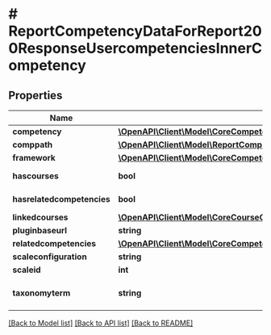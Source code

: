 # # ReportCompetencyDataForReport200ResponseUsercompetenciesInnerCompetency

## Properties

Name | Type | Description | Notes
------------ | ------------- | ------------- | -------------
**competency** | [**\OpenAPI\Client\Model\CoreCompetencyCreateCompetency200Response**](CoreCompetencyCreateCompetency200Response.md) |  |
**comppath** | [**\OpenAPI\Client\Model\ReportCompetencyDataForReport200ResponseUsercompetenciesInnerCompetencyComppath**](ReportCompetencyDataForReport200ResponseUsercompetenciesInnerCompetencyComppath.md) |  |
**framework** | [**\OpenAPI\Client\Model\CoreCompetencyDuplicateCompetencyFramework200Response**](CoreCompetencyDuplicateCompetencyFramework200Response.md) |  |
**hascourses** | **bool** | hascourses | [default to null]
**hasrelatedcompetencies** | **bool** | hasrelatedcompetencies | [default to null]
**linkedcourses** | [**\OpenAPI\Client\Model\CoreCourseGetEnrolledCoursesByTimelineClassification200ResponseCoursesInner[]**](CoreCourseGetEnrolledCoursesByTimelineClassification200ResponseCoursesInner.md) |  |
**pluginbaseurl** | **string** | pluginbaseurl |
**relatedcompetencies** | [**\OpenAPI\Client\Model\CoreCompetencyReadUserEvidence200ResponseCompetenciesInner[]**](CoreCompetencyReadUserEvidence200ResponseCompetenciesInner.md) |  |
**scaleconfiguration** | **string** | scaleconfiguration |
**scaleid** | **int** | scaleid |
**taxonomyterm** | **string** | taxonomyterm | [default to 'null']

[[Back to Model list]](../../README.md#models) [[Back to API list]](../../README.md#endpoints) [[Back to README]](../../README.md)
